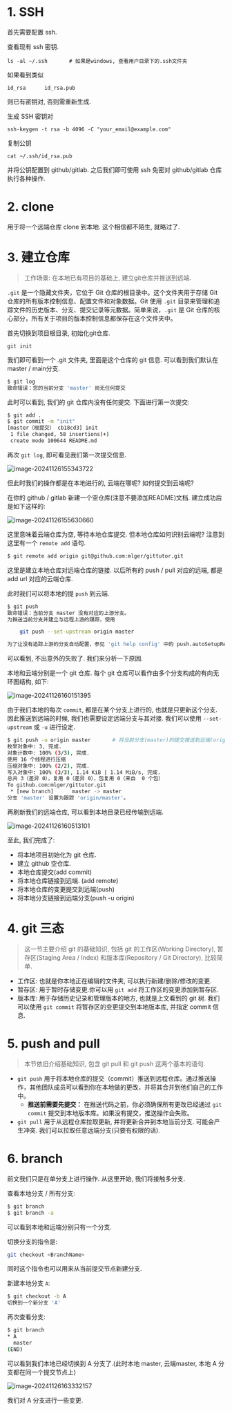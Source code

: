 # 1. SSH

首先需要配置 ssh.

查看现有 ssh 密钥.

```
ls -al ~/.ssh 		# 如果是windows, 查看用户目录下的.ssh文件夹
```

如果看到类似

```
id_rsa      id_rsa.pub
```

则已有密钥对, 否则需重新生成.

生成 SSH 密钥对

```
ssh-keygen -t rsa -b 4096 -C "your_email@example.com"
```

复制公钥

```
cat ~/.ssh/id_rsa.pub
```

并将公钥配置到 github/gitlab. 之后我们即可使用 ssh 免密对 github/gitlab 仓库执行各种操作.

# 2. clone

用于将一个远端仓库 clone 到本地. 这个相信都不陌生, 就略过了.

# 3. 建立仓库

>工作场景: 在本地已有项目的基础上, 建立git仓库并推送到远端.

`.git` 是一个隐藏文件夹，它位于 Git 仓库的根目录中。这个文件夹用于存储 Git 仓库的所有版本控制信息、配置文件和对象数据。Git 使用 `.git` 目录来管理和追踪文件的历史版本、分支、提交记录等元数据。简单来说，`.git` 是 Git 仓库的核心部分，所有关于项目的版本控制信息都保存在这个文件夹中。

首先切换到项目根目录, 初始化git仓库.

```
git init
```

我们即可看到一个 .git 文件夹, 里面是这个仓库的 git 信息. 可以看到我们默认在 master / main分支.

```bash
$ git log
致命错误：您的当前分支 'master' 尚无任何提交
```

此时可以看到, 我们的 git 仓库内没有任何提交. 下面进行第一次提交:

```bash
$ git add .
$ git commit -m "init"
[master（根提交） cb18cd3] init
 1 file changed, 58 insertions(+)
 create mode 100644 README.md
```

再次 `git log`, 即可看见我们第一次提交信息.

![image-20241126155343722](/home/lg/.config/Typora/typora-user-images/image-20241126155343722.png)

但此时我们的操作都是在本地进行的, 云端在哪呢? 如何提交到云端呢? 

在你的 github / gitlab 新建一个空仓库(注意不要添加README)文档. 建立成功后是如下这样的:

![image-20241126155630660](https://raw.githubusercontent.com/mlger/Pict/main/new_path_tblg_arch/image-20241126155630660.png)

这里意味着云端仓库为空, 等待本地仓库提交. 但本地仓库如何识别云端呢? 注意到这里有一个 `remote add` 语句.

```bash
$ git remote add origin git@github.com:mlger/gittutor.git
```

这里是建立本地仓库对远端仓库的链接. 以后所有的 push / pull 对应的远端, 都是 add url 对应的云端仓库.

此时我们可以将本地的提 `push` 到云端.

```bash
$ git push
致命错误：当前分支 master 没有对应的上游分支。
为推送当前分支并建立与远程上游的跟踪，使用

    git push --set-upstream origin master

为了让没有追踪上游的分支自动配置，参见 'git help config' 中的 push.autoSetupRemote。
```

可以看到, 不出意外的失败了. 我们来分析一下原因.

本地和云端分别是一个 git 仓库. 每个 git 仓库可以看作由多个分支构成的有向无环图结构, 如下:

![image-20241126160151395](https://raw.githubusercontent.com/mlger/Pict/main/new_path_tblg_arch/image-20241126160151395.png)

由于我们本地的每次 `commit`, 都是在某个分支上进行的, 也就是只更新这个分支. 因此推送到远端的时候, 我们也需要设定远端分支与其对接. 我们可以使用 `--set-upstream` 或 `-u` 进行设定.

```bash
$ git push -u origin master       # 将当前分支(master)的提交推送到远端(origin)的master分支
枚举对象中: 3, 完成.
对象计数中: 100% (3/3), 完成.
使用 16 个线程进行压缩
压缩对象中: 100% (2/2), 完成.
写入对象中: 100% (3/3), 1.14 KiB | 1.14 MiB/s, 完成.
总共 3（差异 0），复用 0（差异 0），包复用 0（来自  0 个包）
To github.com:mlger/gittutor.git
 * [new branch]      master -> master
分支 'master' 设置为跟踪 'origin/master'。
```

再刷新我们的远端仓库, 可以看到本地目录已经传输到远端.

![image-20241126160513101](https://raw.githubusercontent.com/mlger/Pict/main/new_path_tblg_arch/image-20241126160513101.png)

至此, 我们完成了:

- 将本地项目初始化为 git 仓库.
- 建立 github 空仓库.
- 本地仓库提交(add commit)
- 将本地仓库链接到远端. (add remote)
- 将本地仓库的变更提交到远端(push)
- 将本地分支链接到远端分支(push -u origin)

# 4. git 三态

>这一节主要介绍 git 的基础知识, 包括 git 的工作区(Working Directory), 暂存区(Staging Area / Index) 和版本库(Repository / Git Directory), 比较简单.

- 工作区: 也就是你本地正在编辑的文件夹, 可以执行新建/删除/修改的变更.
- 暂存区: 用于暂时存储变更.你可以用 `git add` 将工作区的变更添加到暂存区.
- 版本库: 用于存储历史记录和管理版本的地方, 也就是上文看到的 git 树. 我们可以使用 `git commit` 将暂存区的变更提交到本地版本库, 并指定 commit 信息.

# 5. push and pull

>本节依旧介绍基础知识, 包含 git pull 和 git push 这两个基本的语句.

- `git push` 用于将本地仓库的提交（commit）推送到远程仓库。通过推送操作，其他团队成员可以看到你在本地做的更改，并将其合并到他们自己的工作中。
  - **推送前需要先提交：** 在推送代码之前，你必须确保所有更改已经通过 `git commit` 提交到本地版本库。如果没有提交，推送操作会失败。
- `git pull` 用于从远程仓库拉取更新, 并将更新合并到本地当前分支. 可能会产生冲突. 我们可以拉取任意远端分支(只要有权限的话).

# 6. branch

前文我们只是在单分支上进行操作. 从这里开始, 我们将接触多分支.

查看本地分支 / 所有分支:

```bash
$ git branch
$ git branch -a
```

可以看到本地和远端分别只有一个分支.

切换分支的指令是:

```bash
git checkout <BranchName>
```

同时这个指令也可以用来从当前提交节点新建分支.

新建本地分支 `A`:

```bash
$ git checkout -b A
切换到一个新分支 'A'
```

再次查看分支:

```bash
$ git branch
* A
  master
(END)

```

可以看到我们本地已经切换到 A 分支了.(此时本地 master, 云端master, 本地 A 分支都在同一个提交节点上)

![image-20241126163332157](https://raw.githubusercontent.com/mlger/Pict/main/new_path_tblg_arch/image-20241126163332157.png)

我们对 A 分支进行一些变更.
